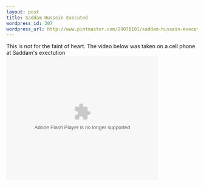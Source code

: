 ```yaml
--- 
layout: post
title: Saddam Hussein Executed
wordpress_id: 307
wordpress_url: http://www.pintmaster.com/20070101/saddam-hussein-executed/
---
```

This is not for the faint of heart. The video below was taken on a cell phone at Saddam's exectution
<embed style="width:400px; height:326px;" id="VideoPlayback" type="application/x-shockwave-flash" src="http://video.google.com/googleplayer.swf?docId=9087086043100727672&hl=en-GB" flashvars=""> </embed>
